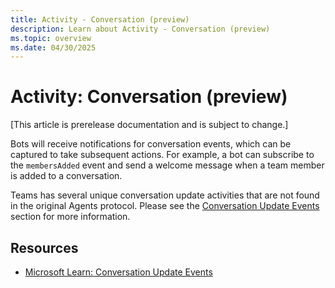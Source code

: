 ```yaml
---
title: Activity - Conversation (preview)
description: Learn about Activity - Conversation (preview)
ms.topic: overview
ms.date: 04/30/2025
---
```


# Activity: Conversation (preview)

[This article is prerelease documentation and is subject to change.]

Bots will receive notifications for conversation events, which can be captured to take subsequent actions. For example, a bot can subscribe to the `membersAdded` event and send a welcome message when a team member is added to a conversation.

Teams has several unique conversation update activities that are not found in the original Agents protocol. Please see the [Conversation Update Events](./conversation-update-events.md) section for more information.

## Resources

- [Microsoft Learn: Conversation Update Events](/bots/how-to/conversations/subscribe-to-conversation-events#conversation-update-events)
